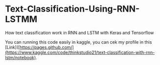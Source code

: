 # Text-Classification-Using-RNN-LSTMM
How text classification work in RNN and LSTM with Keras and Tensorflow

You can running this code easily in kaggle, you can cek my profile in this [Link]([https://pages.github.com/](https://www.kaggle.com/code/thinkstudio21/text-classification-with-rnn-lstm/notebook).
